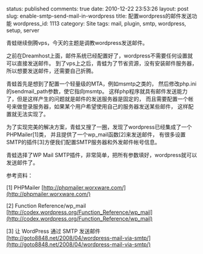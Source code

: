 status: published
comments: true
date: 2010-12-22 23:53:26
layout: post
slug: enable-smtp-send-mail-in-wordpress
title: 配置wordpress的邮件发送功能
wordpress_id: 1113
category: Site
tags: mail, plugin, smtp, wordpress, setup, server

青蛙继续倒腾vps，今天的主题是调教wordpress发送邮件。

之前在Dreamhost上面，邮件系统已经配置好了，wordpress不需要任何设置就可以直接发送邮件。
到了vps上之后，青蛙为了节省资源，没有安装邮件服务器，所以想要发送邮件，还需要自己折腾。

青蛙首先是想到了配置一个轻量级的MTA，例如msmtp之类的，
然后修改php.ini的sendmail_path参数，使它指向msmtp。
这样php程序就具有邮件发送能力了，但是这样产生的问题就是邮件的发送服务器是固定的，
而且需要配置一个帐号来做登录服务器，如果某个用户希望使用自己的服务器发送某些邮件，
这样配置就无法实现了。

为了实现完美的解决方案，青蛙又搜了一圈，发现了wordpress已经集成了一个PHPMailer[1]类，
并且提供了一个wp_mail函数[2]来发送邮件，
有很多设置SMTP的插件[3]方便我们配置SMTP服务器和外发邮件帐号信息。

青蛙选择了WP Mail SMTP插件，非常简单，把所有参数填好，wordpress就可以发送邮件了。

参考资料：

[1] PHPMailer [http://phpmailer.worxware.com/](http://phpmailer.worxware.com/)

[2] Function Reference/wp_mail [http://codex.wordpress.org/Function_Reference/wp_mail](http://codex.wordpress.org/Function_Reference/wp_mail)

[3] 让 WordPress 通过 SMTP 发送邮件 [http://goto8848.net/2008/04/wordpress-mail-via-smtp/](http://goto8848.net/2008/04/wordpress-mail-via-smtp/)
